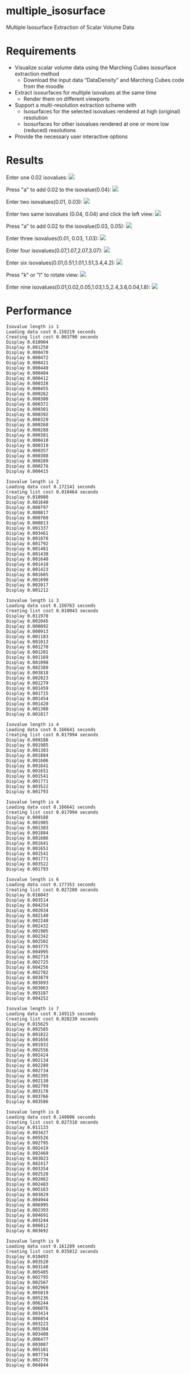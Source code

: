 # multiple_isosurface
Multiple Isosurface Extraction of Scalar Volume Data

# Requirements
* Visualize scalar volume data using the Marching Cubes isosurface
extraction method
    * Download the input data “DataDensity” and Marching Cubes code
from the moodle
* Extract isosurfaces for multiple isovalues at the same time
    * Render them on different viewports
* Support a multi-resolution extraction scheme with
    * Isosurfaces for the selected isovalues rendered at high (original)
resolution
    * Isosurfaces for other isovalues rendered at one or more low (reduced) resolutions
* Provide the necessary user interactive options

# Results

Enter one 0.02 isovalues:
![](doc/1_isovalue_0.02.png)

Press "a" to add 0.02 to the isovalue(0.04): 
![](doc/1_isovalue_0.02_press_a_0.04.png)

Enter two isovalues(0.01, 0.03):
![](doc/2_isovalues_0.01_0.03.png)

Enter two same isovalues (0.04, 0.04) and click the left view:
![](doc/2_isovalues_0.04_left_clicked.png)

Press "a" to add 0.02 to the isovalue(0.03, 0.05): 
![](doc/2_isovalues_0.01_0.03_with_a_pressed.png)

Enter three isovalues(0.01, 0.03, 1.03):
![](doc/3_isovalues_0.01_0.02_1.03.png)

Enter four isovalues(0.07,1.07,2.07,3.07):
![](doc/4_isovalues_0.07_1.07_2.07_3.07.png)

Enter six isovalues(0.01,0.51,1.01,1.51,3.4,4.2):
![](doc/6_isovalues_0.01_0.51_1.01_1.51_3.4_4.2.png)

Press "k" or "l" to rotate view:
![](doc/6_isovalues_rotated.png)

Enter nine isovalues(0.01,0.02,0.05,1.03,1.5,2.4,3.6,0.04,1.8):
![](doc/9_isovalues_0.01_0.02_0.05_1.03_1.5_2.4_3.6_0.04_1.8.png)

# Performance

```
Isovalue length is 1
Loading data cost 0.150219 seconds
Creating list cost 0.003790 seconds
Display 0.010904
Display 0.001258
Display 0.000470
Display 0.000472
Display 0.000421
Display 0.000449
Display 0.000404
Display 0.000412
Display 0.000328
Display 0.000455
Display 0.000262
Display 0.000308
Display 0.000372
Display 0.000301
Display 0.000392
Display 0.000329
Display 0.000268
Display 0.000288
Display 0.000381
Display 0.000410
Display 0.000319
Display 0.000357
Display 0.000308
Display 0.000289
Display 0.000276
Display 0.000415

Isovalue length is 2
Loading data cost 0.172141 seconds
Creating list cost 0.010464 seconds
Display 0.010980
Display 0.001640
Display 0.000797
Display 0.000817
Display 0.000760
Display 0.000813
Display 0.001337
Display 0.003461
Display 0.001878
Display 0.001792
Display 0.001481
Display 0.001438
Display 0.001640
Display 0.001410
Display 0.001423
Display 0.001665
Display 0.001690
Display 0.002017
Display 0.001212

Isovalue length is 3
Loading data cost 0.150763 seconds
Creating list cost 0.010043 seconds
Display 0.011978
Display 0.002045
Display 0.000892
Display 0.000913
Display 0.001183
Display 0.001013
Display 0.001270
Display 0.001201
Display 0.001169
Display 0.001098
Display 0.002389
Display 0.003818
Display 0.002023
Display 0.001279
Display 0.001459
Display 0.001715
Display 0.001454
Display 0.001420
Display 0.001380
Display 0.001817

Isovalue length is 4
Loading data cost 0.166641 seconds
Creating list cost 0.017994 seconds
Display 0.009188
Display 0.001985
Display 0.001303
Display 0.001884
Display 0.001606
Display 0.001641
Display 0.001651
Display 0.001541
Display 0.001771
Display 0.003522
Display 0.001793

Isovalue length is 4
Loading data cost 0.166641 seconds
Creating list cost 0.017994 seconds
Display 0.009188
Display 0.001985
Display 0.001303
Display 0.001884
Display 0.001606
Display 0.001641
Display 0.001651
Display 0.001541
Display 0.001771
Display 0.003522
Display 0.001793

Isovalue length is 6
Loading data cost 0.177353 seconds
Creating list cost 0.027208 seconds
Display 0.016043
Display 0.003514
Display 0.004254
Display 0.002034
Display 0.002140
Display 0.002248
Display 0.002432
Display 0.001905
Display 0.002342
Display 0.002502
Display 0.003775
Display 0.004995
Display 0.002719
Display 0.002725
Display 0.004256
Display 0.002782
Display 0.003879
Display 0.003893
Display 0.003063
Display 0.003187
Display 0.004252

Isovalue length is 7
Loading data cost 0.149115 seconds
Creating list cost 0.028230 seconds
Display 0.015625
Display 0.002585
Display 0.001822
Display 0.001656
Display 0.001932
Display 0.002556
Display 0.002424
Display 0.002134
Display 0.002280
Display 0.002734
Display 0.002395
Display 0.002130
Display 0.002799
Display 0.003178
Display 0.003766
Display 0.003586

Isovalue length is 8
Loading data cost 0.148606 seconds
Creating list cost 0.027310 seconds
Display 0.011133
Display 0.003427
Display 0.005526
Display 0.002795
Display 0.002419
Display 0.002469
Display 0.003023
Display 0.002417
Display 0.003354
Display 0.002528
Display 0.002862
Display 0.002483
Display 0.005163
Display 0.003829
Display 0.004944
Display 0.006995
Display 0.002393
Display 0.004691
Display 0.003244
Display 0.006012
Display 0.003692

Isovalue length is 9
Loading data cost 0.161289 seconds
Creating list cost 0.035812 seconds
Display 0.010493
Display 0.003520
Display 0.003148
Display 0.005405
Display 0.002795
Display 0.002567
Display 0.002969
Display 0.005019
Display 0.005236
Display 0.006244
Display 0.006076
Display 0.003414
Display 0.006854
Display 0.003223
Display 0.005384
Display 0.003408
Display 0.006477
Display 0.003087
Display 0.005101
Display 0.007734
Display 0.002776
Display 0.004844
```

